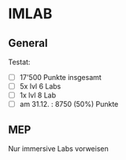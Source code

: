 # IMLAB
## General
Testat:
- [ ] 17'500 Punkte insgesamt
- [ ] 5x lvl 6 Labs
- [ ] 1x lvl 8 Lab
- [ ] am 31.12. : 8750 (50%) Punkte

## MEP
Nur immersive Labs vorweisen